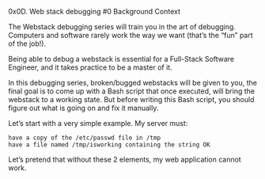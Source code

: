 0x0D. Web stack debugging #0
Background Context

The Webstack debugging series will train you in the art of debugging. Computers and software rarely work the way we want (that’s the “fun” part of the job!).

Being able to debug a webstack is essential for a Full-Stack Software Engineer, and it takes practice to be a master of it.

In this debugging series, broken/bugged webstacks will be given to you, the final goal is to come up with a Bash script that once executed, will bring the webstack to a working state. But before writing this Bash script, you should figure out what is going on and fix it manually.

Let’s start with a very simple example. My server must:

    have a copy of the /etc/passwd file in /tmp
    have a file named /tmp/isworking containing the string OK

Let’s pretend that without these 2 elements, my web application cannot work. 
